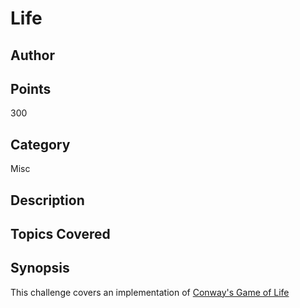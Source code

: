 # Life
## Author

## Points
300
## Category
Misc
## Description

## Topics Covered

## Synopsis

This challenge covers an implementation of [Conway's Game of Life](https://en.wikipedia.org/wiki/Conway%27s_Game_of_Life)